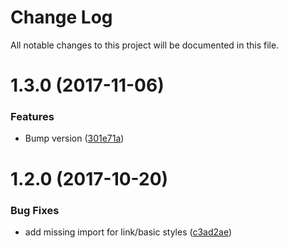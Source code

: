 # Change Log

All notable changes to this project will be documented in this file.

<a name="1.3.0"></a>
# 1.3.0 (2017-11-06)


### Features

* Bump version ([301e71a](https://github.com/SUI-Components/sui-components/commit/301e71a))



<a name="1.2.0"></a>
# 1.2.0 (2017-10-20)


### Bug Fixes

* add missing import for link/basic styles ([c3ad2ae](https://github.com/SUI-Components/sui-components/commit/c3ad2ae))



